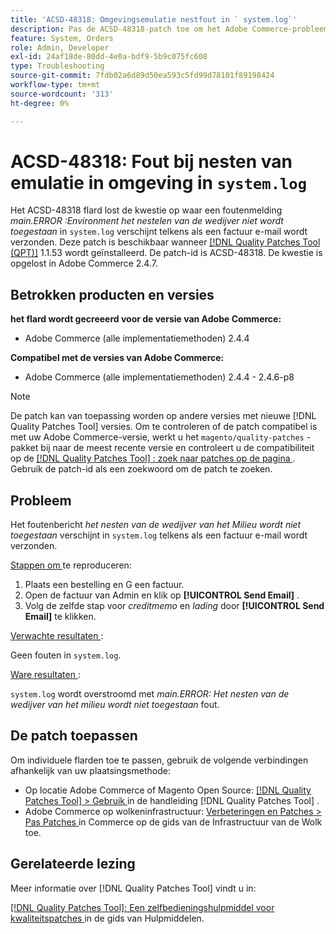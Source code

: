 ```yaml
---
title: 'ACSD-48318: Omgevingsemulatie nestfout in ` system.log`'
description: Pas de ACSD-48318-patch toe om het Adobe Commerce-probleem op te lossen waarbij een foutbericht *main.ERROR:Environment emulation nesting is not allowed* weergegeven wordt in ` system.log` telkens wanneer een factuur-e-mail wordt verzonden.
feature: System, Orders
role: Admin, Developer
exl-id: 24af18de-80dd-4e0a-bdf9-5b9c075fc608
type: Troubleshooting
source-git-commit: 7fdb02a6d89d50ea593c5fd99d78101f89198424
workflow-type: tm+mt
source-wordcount: '313'
ht-degree: 0%

---
```


# ACSD-48318: Fout bij nesten van emulatie in omgeving in `system.log`

Het ACSD-48318 flard lost de kwestie op waar een foutenmelding *main.ERROR :Environment het nestelen van de wedijver niet wordt toegestaan* in `system.log` verschijnt telkens als een factuur e-mail wordt verzonden. Deze patch is beschikbaar wanneer [[!DNL Quality Patches Tool (QPT)]](/help/tools/quality-patches-tool/quality-patches-tool-to-self-serve-quality-patches.md) 1.1.53 wordt geïnstalleerd. De patch-id is ACSD-48318. De kwestie is opgelost in Adobe Commerce 2.4.7.

## Betrokken producten en versies

**het flard wordt gecreeerd voor de versie van Adobe Commerce:**

* Adobe Commerce (alle implementatiemethoden) 2.4.4

**Compatibel met de versies van Adobe Commerce:**

* Adobe Commerce (alle implementatiemethoden) 2.4.4 - 2.4.6-p8

>[!NOTE]
>
>De patch kan van toepassing worden op andere versies met nieuwe [!DNL Quality Patches Tool] versies. Om te controleren of de patch compatibel is met uw Adobe Commerce-versie, werkt u het `magento/quality-patches` -pakket bij naar de meest recente versie en controleert u de compatibiliteit op de [[!DNL Quality Patches Tool] : zoek naar patches op de pagina ](https://experienceleague.adobe.com/tools/commerce-quality-patches/index.html) . Gebruik de patch-id als een zoekwoord om de patch te zoeken.

## Probleem

Het foutenbericht *het nesten van de wedijver van het Milieu wordt niet toegestaan* verschijnt in `system.log` telkens als een factuur e-mail wordt verzonden.

<u> Stappen om </u> te reproduceren:

1. Plaats een bestelling en G een factuur.
1. Open de factuur van Admin en klik op **[!UICONTROL Send Email]** .
1. Volg de zelfde stap voor *creditmemo* en *lading* door **[!UICONTROL Send Email]** te klikken.

<u> Verwachte resultaten </u>:

Geen fouten in `system.log`.

<u> Ware resultaten </u>:

`system.log` wordt overstroomd met *main.ERROR: Het nesten van de wedijver van het milieu wordt niet toegestaan* fout.

## De patch toepassen

Om individuele flarden toe te passen, gebruik de volgende verbindingen afhankelijk van uw plaatsingsmethode:

* Op locatie Adobe Commerce of Magento Open Source: [[!DNL Quality Patches Tool] > Gebruik ](/help/tools/quality-patches-tool/usage.md) in de handleiding [!DNL Quality Patches Tool] .
* Adobe Commerce op wolkeninfrastructuur: [ Verbeteringen en Patches > Pas Patches ](https://experienceleague.adobe.com/docs/commerce-cloud-service/user-guide/develop/upgrade/apply-patches.html) in Commerce op de gids van de Infrastructuur van de Wolk toe.

## Gerelateerde lezing

Meer informatie over [!DNL Quality Patches Tool] vindt u in:

[[!DNL Quality Patches Tool]: Een zelfbedieningshulpmiddel voor kwaliteitspatches ](/help/tools/quality-patches-tool/quality-patches-tool-to-self-serve-quality-patches.md) in de gids van Hulpmiddelen.
